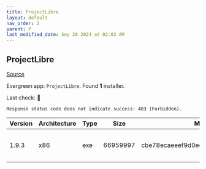```yaml
---
title: ProjectLibre
layout: default
nav_order: 2
parent: P
last_modified_date: Sep 28 2024 at 02:02 AM
---
```


## ProjectLibre

[Source](https://www.projectlibre.com/)

Evergreen app: `ProjectLibre`. Found **1** installer.

Last check: 🔴
```
Response status code does not indicate success: 403 (Forbidden).
```

| Version | Architecture | Type | Size     | Md5                              | URI                                                                                                                                                                                                        |
| ------- | ------------ | ---- | -------- | -------------------------------- | ---------------------------------------------------------------------------------------------------------------------------------------------------------------------------------------------------------- |
| 1.9.3   | x86          | exe  | 66959997 | cbe78ecaeeef9d0ee5e8c562d86c4113 | [https://ixpeering.dl.sourceforge.net/project/projectlibre/ProjectLibre/1.9.3/projectlibre-1.9.3.exe](https://ixpeering.dl.sourceforge.net/project/projectlibre/ProjectLibre/1.9.3/projectlibre-1.9.3.exe) |
